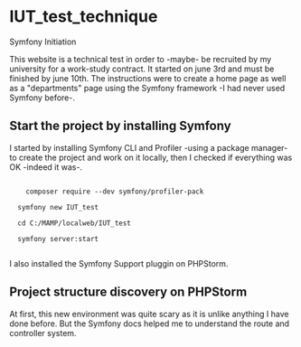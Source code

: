# IUT_test_technique
Symfony Initiation

This website is a technical test in order to -maybe- be recruited by my university for a work-study contract.
It started on june 3rd and must be finished by june 10th.
The instructions were to create a home page as well as a "departments" page using the Symfony framework -I had never used Symfony before-.

<h2>Start the project by installing Symfony</h2>

I started by installing Symfony CLI and Profiler -using a package manager- to create the project and work on it locally, then I checked if everything was OK -indeed it was-. 

<code>
    composer require --dev symfony/profiler-pack
</code>
  
<code>
  symfony new IUT_test  <br />
  cd C:/MAMP/localweb/IUT_test <br />
  symfony server:start <br />
</code>

I also installed the Symfony Support pluggin on PHPStorm.

<h2>Project structure discovery on PHPStorm</h2>

At first, this new environment was quite scary as it is unlike anything I have done before. But the Symfony docs helped me to understand the route and controller system.
